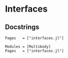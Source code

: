# Interfaces

## Docstrings

```@index
Pages   = ["interfaces.jl"]
```

```@autodocs
Modules = [Multibody]
Pages   = ["interfaces.jl"]
```